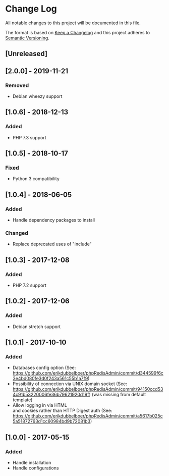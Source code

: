# Change Log
All notable changes to this project will be documented in this file.

The format is based on [Keep a Changelog](http://keepachangelog.com/)
and this project adheres to [Semantic Versioning](http://semver.org/).

## [Unreleased]

## [2.0.0] - 2019-11-21
### Removed
- Debian wheezy support

## [1.0.6] - 2018-12-13
### Added
- PHP 7.3 support

## [1.0.5] - 2018-10-17
### Fixed
- Python 3 compatibility

## [1.0.4] - 2018-06-05
### Added
- Handle dependency packages to install

### Changed
- Replace deprecated uses of "include"

## [1.0.3] - 2017-12-08
### Added
- PHP 7.2 support

## [1.0.2] - 2017-12-06
### Added
- Debian stretch support

## [1.0.1] - 2017-10-10
### Added
- Databases config option (See: https://github.com/erikdubbelboer/phpRedisAdmin/commit/d344599f6c3e4bd080fe3d0f243a561c55b1a7f9)
- Possibility of connection via UNIX domain socket (See: https://github.com/erikdubbelboer/phpRedisAdmin/commit/94150ccd534c91b53220006fe36b79621920d19f) (was missing from default template)
- Allow logging in via HTML <form> and cookies rather than HTTP Digest auth (See: https://github.com/erikdubbelboer/phpRedisAdmin/commit/a5617b025c5a51872763d1cc60984bd9b72081b3)

## [1.0.0] - 2017-05-15
### Added
- Handle installation
- Handle configurations
